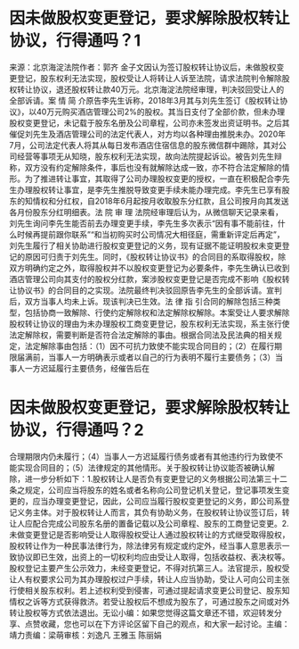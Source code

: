 # 因未做股权变更登记，要求解除股权转让协议，行得通吗？1

来源：北京海淀法院作者：郭齐 金子文因认为签订股权转让协议后，未做股权变更登记，股东权利无法实现，股权受让人将转让人诉至法院，请求法院判令解除股权转让协议，退还股权转让款40万元。北京海淀法院经审理，判决驳回受让人的全部诉请。案 情 简 介原告李先生诉称，2018年3月其与刘先生签订《股权转让协议》，以40万元购买酒店管理公司2%的股权。其当日支付了全部价款，但未办理股权变更登记，未记载于股东名册及公司章程，公司亦未签发出资证明书。之后其催促刘先生及酒店管理公司的法定代表人，对方均以各种理由推脱未办。2020年7月，公司法定代表人将其从每日发布酒店住宿信息的股东微信群中踢除，其对公司经营等事项无从知晓，股东权利无法实现，故向法院提起诉讼。被告刘先生辩称，双方没有约定解除条件，事后也没有就解除达成一致，亦不符合法定解除的情形。为了推进转让事宜，其取得了公司办理股权变更的授权，一直在积极配合李先生办理股权转让事宜，是李先生推脱导致变更手续未能办理完成。李先生已享有股东的知情权和分红权，自2018年6月起按月收取股东分红款，且公司按月向其发送各月份股东分红明细表。法 院 审 理 法院经审理后认为，从微信聊天记录来看，刘先生询问李先生能否前去办理变更手续，李先生多次表示“因有事不能前往，什么时候再提前跟你联系”“和当初购买时公司情况大相径庭，需重新评定后再定”，刘先生履行了相关协助进行股权变更登记的义务，现有证据不能证明股权未变更登记的原因可归责于刘先生。同时，《股权转让协议书》的合同目的系取得股权，除双方明确约定之外，取得股权并不以股权变更登记为必要条件，李先生确认已收到酒店管理公司向其支付的股权分红款，案涉股权变更登记是否完成不影响《股权转让协议书》的合同目的之实现。法院最终判决驳回原告李先生的全部诉请。宣判后，双方当事人均未上诉。现该判决已生效。法 律 指 引合同的解除包括三种类型，包括协商一致解除、行使约定解除权和法定解除权解除。本案受让人要求解除股权转让协议的理由为未办理股权工商变更登记，股东权利无法实现，系主张行使法定解除权，需要判断是否符合法定解除的事由。根据合同法及民法典的相关规定，法定解除事由包括：（1）因不可抗力致使不能实现合同目的；（2）在履行期限届满前，当事人一方明确表示或者以自己的行为表明不履行主要债务；（3）当事人一方迟延履行主要债务，经催告后在

# 因未做股权变更登记，要求解除股权转让协议，行得通吗？2

合理期限内仍未履行；（4）当事人一方迟延履行债务或者有其他违约行为致使不能实现合同目的；（5）法律规定的其他情形。关于股权转让协议能否被确认解除，进一步分析如下：1.股权转让人是否负有变更登记的义务根据公司法第三十二条之规定，公司应当将股东的姓名或者名称向公司登记机关登记，登记事项发生变更的，应当办理变更登记，因此，公司应当履行股权变更登记的义务，即公司系登记义务主体。对于股权转让人而言，其负有协助义务，在股权转让协议签订后，转让人应配合完成公司股东名册的置备记载以及公司章程、股东的工商登记变更。2.未做变更登记是否影响受让人取得股权受让人通过股权转让的方式继受取得股权，股权转让作为一种民事法律行为，除法律另有规定或约定外，经当事人意思表示一致协议即已生效，出资上的一切权利均应由受让人取得，包括收益权、表决权等。股权登记主要产生公示效力，未经变更登记，不得对抗第三人。法官提示，股权受让人有权要求公司为其办理股权过户手续，转让人应当协助，受让人可向公司主张行使相关股东权利。若上述权利受到侵害，可通过提起请求变更公司登记、股东知情权之诉等方式获得救济。若受让股权后不想成为股东了，可通过股东之间或对外转让股权等方式依法退出。无讼小编：如果您觉得这篇文章还不错，欢迎转发分享、点赞收藏，您也可以在下方评论区留下自己的观点，和大家一起讨论。主编：靖力责编：梁萌审核：刘逸凡 王雅玉 陈丽娟

